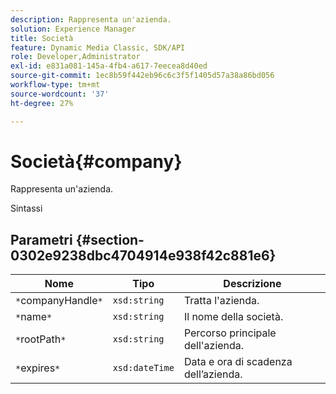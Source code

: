```yaml
---
description: Rappresenta un'azienda.
solution: Experience Manager
title: Società
feature: Dynamic Media Classic, SDK/API
role: Developer,Administrator
exl-id: e831a081-145a-4fb4-a617-7eecea8d40ed
source-git-commit: 1ec8b59f442eb96c6c3f5f1405d57a38a86bd056
workflow-type: tm+mt
source-wordcount: '37'
ht-degree: 27%

---
```


# Società{#company}

Rappresenta un&#39;azienda.

Sintassi

## Parametri {#section-0302e9238dbc4704914e938f42c881e6}

| Nome | Tipo | Descrizione |
|---|---|---|
| `*`companyHandle`*` | `xsd:string` | Tratta l&#39;azienda. |
| `*`name`*` | `xsd:string` | Il nome della società. |
| `*`rootPath`*` | `xsd:string` | Percorso principale dell&#39;azienda. |
| `*`expires`*` | `xsd:dateTime` | Data e ora di scadenza dell’azienda. |
